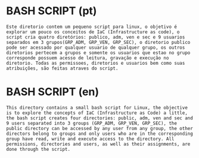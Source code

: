 # BASH SCRIPT (pt)

    Este diretorio contem um pequeno script para linux, o objetivo é explorar um pouco os conceitos de IaC (Infrastructure as code), o script cria quatro diretórios: publico, adm, ven e sec e 9 usuarios separados em 3 grupos(GRP_ADM, GRP_VEN, GRP_SEC), o diretorio publico pode ser acessado por qualquer usuario de qualquer grupo, os outros diretorios pertecem a grupos e somente os usuarios que estao no grupo corresponde possuem acesso de leitura, gravação e execução no diretorio. Todas as permissoes, diretorios e usuarios bem como suas atribuições, são feitas atraves do script.


# BASH SCRIPT (en)

    This directory contains a small bash script for Linux, the objective is to explore the concepts of IaC (Infrastructure as Code) a little, the bash script creates four directories: public, adm, ven and sec and 9 users separated into 3 groups (GRP_ADM, GRP_VEN, GRP_SEC), the public directory can be accessed by any user from any group, the other directors belong to groups and only users who are in the corresponding group have read, write and execute access to the directory. All permissions, directories and users, as well as their assignments, are done through the script.